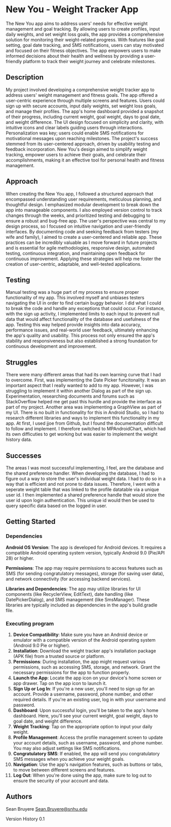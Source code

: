 # New You - Weight Tracker App

The New You app aims to address users' needs for effective weight management and goal tracking. By allowing users to create profiles, input daily weights, and set weight loss goals, the app provides a comprehensive solution for monitoring their weight-related progress. With features like goal setting, goal date tracking, and SMS notifications, users can stay motivated and focused on their fitness objectives. The app empowers users to make informed decisions about their health and wellness by providing a user-friendly platform to track their weight journey and celebrate milestones.

## Description

My project involved developing a comprehensive weight tracker app to address users' weight management and fitness goals. The app offered a user-centric experience through multiple screens and features. Users could sign up with secure accounts, input daily weights, set weight loss goals, and manage their profiles. The app's home dashboard provided a snapshot of their progress, including current weight, goal weight, days to goal date, and weight difference. The UI design focused on simplicity and clarity, with intuitive icons and clear labels guiding users through interactions. Personalization was key; users could enable SMS notifications for motivational messages upon reaching milestones. The project's success stemmed from its user-centered approach, driven by usability testing and feedback incorporation. New You's design aimed to simplify weight tracking, empower users to achieve their goals, and celebrate their accomplishments, making it an effective tool for personal health and fitness management.

## Approach

When creating the New You app, I followed a structured approach that encompassed understanding user requirements, meticulous planning, and thoughtful design. I emphasized modular development to break down the app into manageable components. I also employed version control to track changes through the weeks, and prioritized testing and debugging to ensure a robust and bug-free app. The user's perspective was central to my design process, so I focused on intuitive navigation and user-friendly interfaces. By documenting code and seeking feedback from testers (my wife and family), I aimed to create a user-centered and reliable app. These practices can be incredibly valuable as I move forward in future projects and is essential for agile methodologies, responsive design, automated testing, continuous integration, and maintaining open feedback for continuous improvement. Applying these strategies will help me foster the creation of user-centric, adaptable, and well-tested applications.

## Testing

Manual testing was a huge part of my process to ensure proper functionality of my app. This involved myself and unbiases testers navigating the UI in order to find certain buggy behavior. I did what I could to break the code and handle any exceptions that could occur. For instance, with the sign up activity, I implemented limits to each input to prevent null data that would affect functionality of the database and usefulness of the app. Testing this way helped provide insights into data accuracy, performance issues, and real-world user feedback, ultimately enhancing the app's quality and usability. This process not only ensured the app's stability and responsiveness but also established a strong foundation for continuous development and improvement.

## Struggles

There were many different areas that had its own learning curve that I had to overcome. First, was implementing the Date Picker funcitonality. It was an important aspect that I really wanted to add to my app. However, I was struggling to implement it within another Dialog as part of the sign up. Experimentation, researching documents and forums such as StackOverflow helped me get past this hurdle and provide the interface as part of my project. Another area was implementing a GraphView as part of my UI. There is no built in functionality for this in Android Studio, so I had to research different libraries and ways to implement this functionality in my app. At first, I used jjoe from Github, but I found the documentation difficult to follow and implement. I therefore switched to MPAndroidChart, which had its own difficuties to get working but was easier to implement the weight history data. 

## Successes

The areas I was most successful implementing, I feel, are the database and the shared preference handler. When developing the database, I had to figure out a way to store the user's individual weight data. I had to do so in a way that is efficient and not prone to data issues. Therefore, I went with a seperate weight table that was linked to the profile datatable via a unique user id. I then implemented a shared preference handle that would store the user id upon login authentication. This unique id would then be used to query specific data based on the logged in user.
## Getting Started

### Dependencies

**Android OS Version**: The app is developed for Android devices. It requires a compatible Android operating system version, typically Android 9.0 (Pie/API 28) or higher.

**Permissions**: The app may require permissions to access features such as SMS (for sending congratulatory messages), storage (for saving user data), and network connectivity (for accessing backend services).

**Libraries and Dependencies**: The app may utilize libraries for UI components (like RecyclerView, EditText), date handling (like DatePickerDialog), and SMS management (like SmsManager). These libraries are typically included as dependencies in the app's build.gradle file.

### Executing program
1. **Device Compatibility**:
Make sure you have an Android device or emulator with a compatible version of the Android operating system (Android 9.0 Pie or higher).
2. **Installation**:
Download the weight tracker app's installation package (APK file) from a trusted source or platform.
3. **Permissions**:
During installation, the app might request various permissions, such as accessing SMS, storage, and network. Grant the necessary permissions for the app to function properly.
4. **Launch the App**:
Locate the app icon on your device's home screen or app drawer.
Tap on the app icon to launch it.
5. **Sign Up or Log In**:
If you're a new user, you'll need to sign up for an account.
Provide a username, password, phone number, and other required details.
If you're an existing user, log in with your username and password.
6. **Dashboard**:
Upon successful login, you'll be taken to the app's home dashboard.
Here, you'll see your current weight, goal weight, days to goal date, and weight difference.
7. **Weight Tracking**:
Tap on the appropriate option to input your daily weight.
8. **Profile Management**:
Access the profile management screen to update your account details, such as username, password, and phone number.
You may also adjust settings like SMS notifications.
9. **Congratulatory SMS**:
If enabled, the app will send you congratulatory SMS messages when you achieve your weight goals.
10. **Navigation**:
Use the app's navigation features, such as buttons or tabs, to move between different screens and features.
11. **Log Out**:
When you're done using the app, make sure to log out to ensure the security of your account and data.


## Authors

Sean Bruyere
Sean.Bruyere@snhu.edu

Version History
0.1

